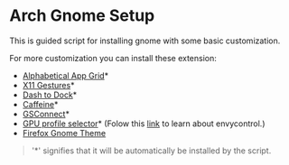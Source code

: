 # Arch Gnome Setup

This is guided script for installing gnome with some basic customization.

For more customization you can install these extension:

 - [Alphabetical App Grid](https://extensions.gnome.org/extension/4269/alphabetical-app-grid/)*
 - [X11 Gestures](https://extensions.gnome.org/extension/4033/x11-gestures/)*
 - [Dash to Dock](https://extensions.gnome.org/extension/307/dash-to-dock/)*
 - [Caffeine](https://extensions.gnome.org/extension/517/caffeine/)*
 - [GSConnect](https://extensions.gnome.org/extension/1319/gsconnect/)*
 - [GPU profile selector](https://extensions.gnome.org/extension/5009/gpu-profile-selector/)*
(Folow this [link](https://github.com/bayasdev/envycontrol) to learn about envycontrol.)
 - [Firefox Gnome Theme](https://github.com/rafaelmardojai/firefox-gnome-theme#one-command-install-with-curl)

> '*' signifies that it will be automatically be installed by the script.
